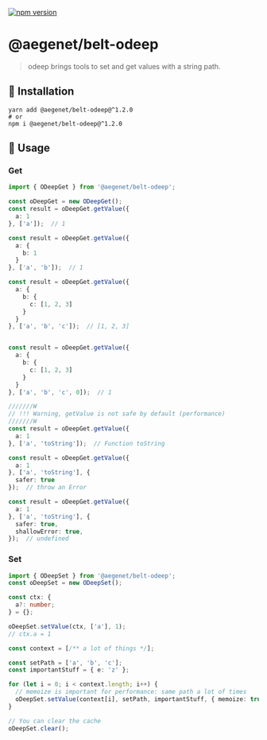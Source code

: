 [![npm version](https://img.shields.io/npm/v/@aegenet/belt-odeep.svg)](https://www.npmjs.com/package/@aegenet/belt-odeep)
<br>

# @aegenet/belt-odeep

> odeep brings tools to set and get values with a string path.

## 💾 Installation

```shell
yarn add @aegenet/belt-odeep@^1.2.0
# or
npm i @aegenet/belt-odeep@^1.2.0
```

## 📝 Usage

### Get

```typescript
import { ODeepGet } from '@aegenet/belt-odeep';

const oDeepGet = new ODeepGet();
const result = oDeepGet.getValue({
  a: 1
}, ['a']);  // 1

const result = oDeepGet.getValue({
  a: {
    b: 1
  }
}, ['a', 'b']);  // 1

const result = oDeepGet.getValue({
  a: {
    b: {
      c: [1, 2, 3]
    }
  }
}, ['a', 'b', 'c']);  // [1, 2, 3]


const result = oDeepGet.getValue({
  a: {
    b: {
      c: [1, 2, 3]
    }
  }
}, ['a', 'b', 'c', 0]);  // 1

///////W
// !!! Warning, getValue is not safe by default (performance)
///////W
const result = oDeepGet.getValue({
  a: 1
}, ['a', 'toString']);  // Function toString

const result = oDeepGet.getValue({
  a: 1
}, ['a', 'toString'], {
  safer: true
});  // throw an Error

const result = oDeepGet.getValue({
  a: 1
}, ['a', 'toString'], {
  safer: true,
  shallowError: true,
});  // undefined
```

### Set

```typescript
import { ODeepSet } from '@aegenet/belt-odeep';
const oDeepSet = new ODeepSet();
```

```typescript
const ctx: {
  a?: number;
} = {};

oDeepSet.setValue(ctx, ['a'], 1);
// ctx.a = 1
```


```typescript
const context = [/** a lot of things */];

const setPath = ['a', 'b', 'c'];
const importantStuff = { e: 'z' };

for (let i = 0; i < context.length; i++) {
  // memoize is important for performance: same path a lot of times
  oDeepSet.setValue(context[i], setPath, importantStuff, { memoize: true, autoCreate: true });
}

// You can clear the cache
oDeepSet.clear();
```